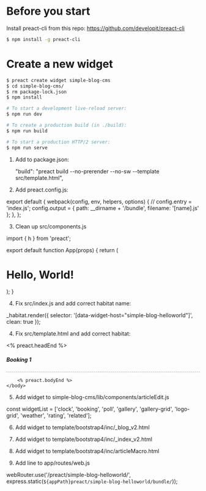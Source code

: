 
# Before you start

Install preact-cli from this repo:
https://github.com/developit/preact-cli

```bash
$ npm install -g preact-cli
```


# Create a new widget

```bash
$ preact create widget simple-blog-cms
$ cd simple-blog-cms/
$ rm package-lock.json
$ npm install

# To start a development live-reload server:
$ npm run dev

# To create a production build (in ./build):
$ npm run build

# To start a production HTTP/2 server:
$ npm run serve

```


1. Add to package.json:

    "build": "preact build --no-prerender --no-sw --template src/template.html",


2. Add preact.config.js:

export default {
    webpack(config, env, helpers, options) {
        // config.entry = 'index.js';
        config.output = {
            path: __dirname + '/bundle',
            filename: '[name].js'
        };
	},
};


3. Clean up src/components.js

import { h } from 'preact';

export default function App(props) {
  return (
    <div>
      <h1>Hello, World!</h1>
    </div>
  );
}


4. Fix src/index.js and add correct habitat name:

_habitat.render({
  selector: '[data-widget-host="simple-blog-helloworld"]',
  clean: true
});


4. Fix src/template.html and add correct habitat:

<!DOCTYPE html>
<html lang="en">
	<head>
		<meta charset="utf-8">
		<title><% preact.title %></title>
		<meta name="viewport" content="width=device-width,initial-scale=1">
		<style>
			.preview {
				width: 100%;
				border: 1px dashed rgba(0, 0, 0, 0.2);
				position: relative;
			}
		</style>
		<link href="http://localhost:8080/css/bootstrap.min.css" rel="stylesheet">
		<link href="http://localhost:8080/css/custom.css?v18" rel="stylesheet">
		<link href="http://localhost:8080/global/css/youtube.css" rel="stylesheet">
		<link href="http://localhost:8080/css/flag-icon-css/css/flag-icon.min.css" rel="stylesheet">
		<link href="http://localhost:8080/fonts/fontawesome-free-5.15.3-web/css/all.css" rel="stylesheet">
		<% preact.headEnd %>
	</head>
	<body>
		<div class='container'>
			<div class='row'>
				<div class='col-12'>
					<h5>Booking 1</h5>
					<div data-widget-host="simple-blog-booking" class="preview">
						<script type="text/props">
							{
								"apiServer": "http://localhost:8080",
								"articleId": 318
							}
						</script>
					</div>
				</div>
			</div>
		</div>

		<% preact.bodyEnd %>
	</body>
</html>




5. Add widget to simple-blog-cms/lib/components/articleEdit.js

const widgetList = ['clock', 'booking', 'poll', 'gallery', 'gallery-grid', 'logo-grid', 'weather', 'rating', 'related'];


6. Add widget to template/bootstrap4/inc/_blog_v2.html

7. Add widget to template/bootstrap4/inc/_index_v2.html

8. Add widget to template/bootstrap4/inc/articleMacro.html

9. Add line to app/routes/web.js

webRouter.use('/preact/simple-blog-helloworld/', express.static(`${appPath}preact/simple-blog-helloworld/bundle/`));


